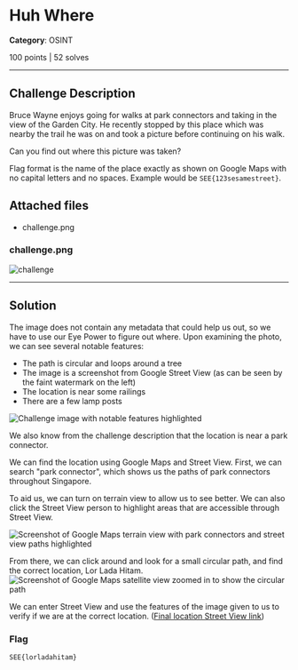 # Huh Where

**Category**: OSINT

100 points | 52 solves

----

## Challenge Description

Bruce Wayne enjoys going for walks at park connectors and taking in the view of the Garden City. He recently stopped by this place which was nearby the trail he was on and took a picture before continuing on his walk.

Can you find out where this picture was taken?

Flag format is the name of the place exactly as shown on Google Maps with no capital letters and no spaces. Example would be `SEE{123sesamestreet}`.

## Attached files

* challenge.png

### challenge.png

![challenge](https://user-images.githubusercontent.com/40383042/173182168-e89395f8-4a0b-4b61-9efb-a84d0fce62ae.png)

----

## Solution

The image does not contain any metadata that could help us out, so we have to use our Eye Power to figure out where. Upon examining the photo, we can see several notable features:

* The path is circular and loops around a tree
* The image is a screenshot from Google Street View (as can be seen by the faint watermark on the left)
* The location is near some railings
* There are a few lamp posts

![Challenge image with notable features highlighted](https://user-images.githubusercontent.com/40383042/173193841-aee44f4f-9934-4f6b-9b2d-348f2b09a238.png)

We also know from the challenge description that the location is near a park connector.

We can find the location using Google Maps and Street View. First, we can search "park connector", which shows us the paths of park connectors throughout Singapore.

To aid us, we can turn on terrain view to allow us to see better. We can also click the Street View person to highlight areas that are accessible through Street View.

![Screenshot of Google Maps terrain view with park connectors and street view paths highlighted](https://user-images.githubusercontent.com/40383042/173193683-3624b83f-027d-4c35-9a71-e39087ef0fa8.png)

From there, we can click around and look for a small circular path, and find the correct location, Lor Lada Hitam.
![Screenshot of Google Maps satellite view zoomed in to show the circular path](https://user-images.githubusercontent.com/40383042/173193710-7b02d956-54f0-405e-9309-5896379bc732.png)

We can enter Street View and use the features of the image given to us to verify if we are at the correct location. ([Final location Street View link](https://goo.gl/maps/3di89zSMCJ1tCLMP8))

### Flag

```text
SEE{lorladahitam}
```
